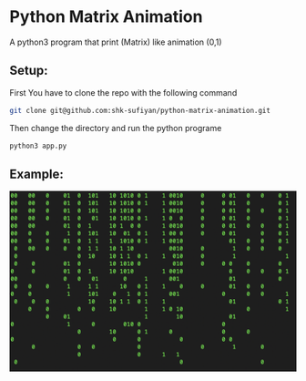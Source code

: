 # Python Matrix Animation

A python3 program that print (Matrix) like animation (0,1)

## Setup:

First You have to clone the repo with the following command
```bash
git clone git@github.com:shk-sufiyan/python-matrix-animation.git
```
Then change the directory and run the python programe
```bash
python3 app.py
```

## Example:
![screenshot](./assets/output.png)